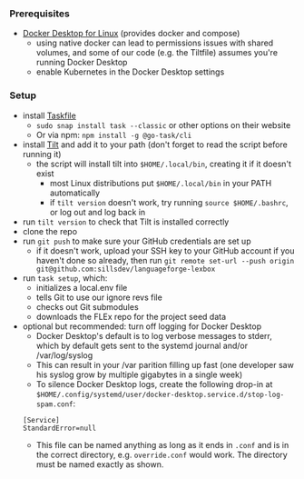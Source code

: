 ### Prerequisites
  * [Docker Desktop for Linux](https://docs.docker.com/desktop/setup/install/linux/) (provides docker and compose)
    * using native docker can lead to permissions issues with shared volumes, and some of our code (e.g. the Tiltfile) assumes you're running Docker Desktop
    * enable Kubernetes in the Docker Desktop settings

### Setup
  * install [Taskfile](https://taskfile.dev/installation/)
    * `sudo snap install task --classic` or other options on their website
    * Or via npm: `npm install -g @go-task/cli`
  * install [Tilt](https://docs.tilt.dev/) and add it to your path (don't forget to read the script before running it)
    * the script will install tilt into `$HOME/.local/bin`, creating it if it doesn't exist
      * most Linux distributions put `$HOME/.local/bin` in your PATH automatically
      * if `tilt version` doesn't work, try running `source $HOME/.bashrc`, or log out and log back in
  * run `tilt version` to check that Tilt is installed correctly
  * clone the repo
  * run `git push` to make sure your GitHub credentials are set up
    * if it doesn't work, upload your SSH key to your GitHub account if you haven't done so already, then run `git remote set-url --push origin git@github.com:sillsdev/languageforge-lexbox`
  * run `task setup`, which:
    * initializes a local.env file
    * tells Git to use our ignore revs file
    * checks out Git submodules
    * downloads the FLEx repo for the project seed data
  * optional but recommended: turn off logging for Docker Desktop
    * Docker Desktop's default is to log verbose messages to stderr, which by default gets sent to the systemd journal and/or /var/log/syslog
    * This can result in your /var parition filling up fast (one developer saw his syslog grow by multiple gigabytes in a single week)
    * To silence Docker Desktop logs, create the following drop-in at `$HOME/.config/systemd/user/docker-desktop.service.d/stop-log-spam.conf`:
    ```
    [Service]
    StandardError=null
    ```
    * This file can be named anything as long as it ends in `.conf` and is in the correct directory, e.g. `override.conf` would work. The directory must be named exactly as shown.
